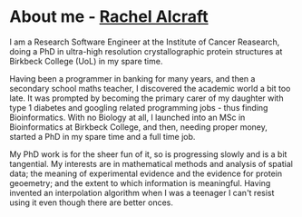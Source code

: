 # About me - [Rachel Alcraft](ttps://orcid.org/my-orcid?orcid=0000-0003-2674-6321)

I am a Research Software Engineer at the Institute of Cancer Reasearch, doing a PhD in ultra-high resolution crystallographic protein structures at Birkbeck College (UoL) in my spare time.  

Having been a programmer in banking for many years, and then a secondary school maths teacher, I discovered the academic world a bit too late. It was prompted by becoming the primary carer of my daughter with type 1 diabetes and googling related programming jobs - thus finding Bioinformatics. With no Biology at all, I launched into an MSc in Bioinformatics at Birkbeck College, and then, needing proper money, started a PhD in my spare time and a full time job.  

My PhD work is for the sheer fun of it, so is progressing slowly and is a bit tangential. My interests are in mathematical methods and analysis of spatial data; the meaning of experimental evidence and the evidence for protein geoemetry; and the extent to which information is meaningful.  Having invented an interpolation algorithm when I was a teenager I can't resist using it even though there are better onces.  









